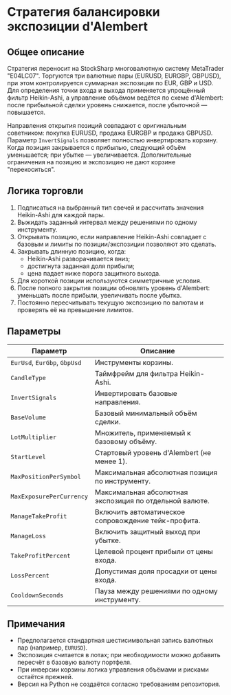 # Стратегия балансировки экспозиции d'Alembert

## Общее описание

Стратегия переносит на StockSharp многовалютную систему MetaTrader "E04LC07". Торгуются три валютные пары
(EURUSD, EURGBP, GBPUSD), при этом контролируется суммарная экспозиция по EUR, GBP и USD. Для определения точки входа и
выхода применяется упрощённый фильтр Heikin-Ashi, а управление объёмом ведётся по схеме d'Alembert: после прибыльной сделки
уровень снижается, после убыточной — повышается.

Направления открытия позиций совпадают с оригинальным советником: покупка EURUSD, продажа EURGBP и продажа GBPUSD. Параметр
`InvertSignals` позволяет полностью инвертировать корзину. Когда позиция закрывается с прибылью, следующий объём уменьшается;
при убытке — увеличивается. Дополнительные ограничения на позицию и экспозицию не дают корзине "перекоситься".

## Логика торговли

1. Подписаться на выбранный тип свечей и рассчитать значения Heikin-Ashi для каждой пары.
2. Выжидать заданный интервал между решениями по одному инструменту.
3. Открывать позицию, если направление Heikin-Ashi совпадает с базовым и лимиты по позиции/экспозиции позволяют это сделать.
4. Закрывать длинную позицию, когда:
   - Heikin-Ashi разворачивается вниз;
   - достигнута заданная доля прибыли;
   - цена падает ниже порога защитного выхода.
5. Для короткой позиции используются симметричные условия.
6. После полного закрытия позиции обновлять уровень d'Alembert: уменьшать после прибыли, увеличивать после убытка.
7. Постоянно пересчитывать текущую экспозицию по валютам и проверять её на превышение лимитов.

## Параметры

| Параметр | Описание |
| -------- | -------- |
| `EurUsd`, `EurGbp`, `GbpUsd` | Инструменты корзины. |
| `CandleType` | Таймфрейм для фильтра Heikin-Ashi. |
| `InvertSignals` | Инвертировать базовые направления. |
| `BaseVolume` | Базовый минимальный объём сделки. |
| `LotMultiplier` | Множитель, применяемый к базовому объёму. |
| `StartLevel` | Стартовый уровень d'Alembert (не менее 1). |
| `MaxPositionPerSymbol` | Максимальная абсолютная позиция по инструменту. |
| `MaxExposurePerCurrency` | Максимальная абсолютная экспозиция по отдельной валюте. |
| `ManageTakeProfit` | Включить автоматическое сопровождение тейк-профита. |
| `ManageLoss` | Включить защитный выход при убытке. |
| `TakeProfitPercent` | Целевой процент прибыли от цены входа. |
| `LossPercent` | Допустимая доля просадки от цены входа. |
| `CooldownSeconds` | Пауза между решениями по одному инструменту. |

## Примечания

- Предполагается стандартная шестисимвольная запись валютных пар (например, `EURUSD`).
- Экспозиция считается в лотах; при необходимости можно добавить пересчёт в базовую валюту портфеля.
- При инверсии корзины логика управления объёмами и рисками остаётся прежней.
- Версия на Python не создаётся согласно требованиям репозитория.
